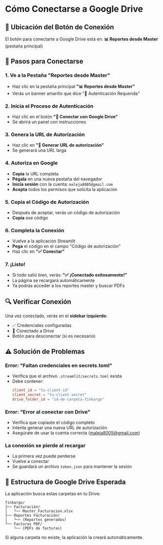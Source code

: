 # Cómo Conectarse a Google Drive

## 🎯 Ubicación del Botón de Conexión

El botón para conectarte a Google Drive está en:
**📊 Reportes desde Master** (pestaña principal)

## 📝 Pasos para Conectarse

### 1. Ve a la Pestaña "Reportes desde Master"
- Haz clic en la pestaña principal **"📊 Reportes desde Master"**
- Verás un banner amarillo que dice "🔐 Autenticación Requerida"

### 2. Inicia el Proceso de Autenticación
- Haz clic en el botón **"🔑 Conectar con Google Drive"**
- Se abrirá un panel con instrucciones

### 3. Genera la URL de Autorización
- Haz clic en **"🔑 Generar URL de autorización"**
- Se generará una URL larga

### 4. Autoriza en Google
- **Copia** la URL completa
- **Pégala** en una nueva pestaña del navegador
- **Inicia sesión** con la cuenta: `maleja8005@gmail.com`
- **Acepta** todos los permisos que solicita la aplicación

### 5. Copia el Código de Autorización
- Después de aceptar, verás un código de autorización
- **Copia** ese código

### 6. Completa la Conexión
- Vuelve a la aplicación Streamlit
- **Pega** el código en el campo "Código de autorización"
- Haz clic en **"✅ Conectar"**

### 7. ¡Listo!
- Si todo salió bien, verás: **"✅ ¡Conectado exitosamente!"**
- La página se recargará automáticamente
- Ya podrás acceder a los reportes master y buscar PDFs

## 🔍 Verificar Conexión

Una vez conectado, verás en el **sidebar izquierdo**:
- ✅ Credenciales configuradas
- 🔗 Conectado a Drive
- Botón para desconectar (si es necesario)

## ⚠️ Solución de Problemas

### Error: "Faltan credenciales en secrets.toml"
- Verifica que el archivo `.streamlit/secrets.toml` exista
- Debe contener:
  ```toml
  client_id = "tu-client-id"
  client_secret = "tu-client-secret"
  drive_folder_id = "id-de-carpeta-finkargo"
  ```

### Error: "Error al conectar con Drive"
- Verifica que copiaste el código completo
- Intenta generar una nueva URL de autorización
- Asegúrate de usar la cuenta correcta (maleja8005@gmail.com)

### La conexión se pierde al recargar
- La primera vez puede perderse
- Vuelve a conectar
- Se guardará un archivo `token.json` para mantener la sesión

## 📂 Estructura de Google Drive Esperada

La aplicación busca estas carpetas en tu Drive:
```
finkargo/
├── Facturación/
│   └── Master_Facturacion.xlsx
├── Reportes Facturación/
│   └── (Reportes generados)
└── Facturas PDF/
    └── (PDFs de facturas)
```

Si alguna carpeta no existe, la aplicación la creará automáticamente.
